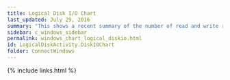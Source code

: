 ```yaml
---
title: Logical Disk I/O Chart
last_updated: July 29, 2016
summary: "This shows a recent summary of the number of read and write requests that have been sent to each logical disk."
sidebar: c_windows_sidebar
permalink: windows_chart_logical_diskio.html
id: LogicalDiskActivity.DiskIOChart
folder: ConnectWindows
---
```





{% include links.html %}
